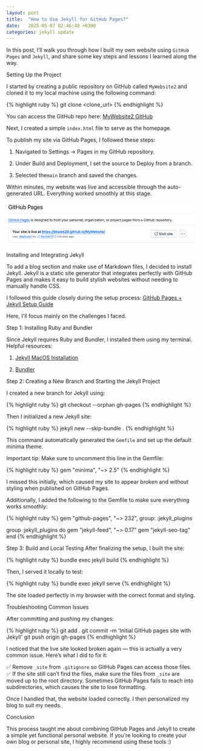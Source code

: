 ```yaml
---
layout: post
title:  "How to Use Jekyll for GitHub Pages?"
date:   2025-05-07 02:46:48 +0300
categories: jekyll update
---
```

In this post, I’ll walk you through how I built my own website using `GitHub Pages` and `Jekyll`, and share some key steps and lessons I learned along the way.

Setting Up the Project

I started by creating a public repository on GitHub called `MyWebsite2` and cloned it to my local machine using the following command:

{% highlight ruby %}
git clone <clone_url>
{% endhighlight %}

You can access the GitHub repo here: [MyWebsite2 GitHub][github-website] 

Next, I created a simple `index.html` file to serve as the homepage.

To publish my site via GitHub Pages, I followed these steps:

  1. Navigated to Settings → Pages in my GitHub repository.

  2. Under Build and Deployment, I set the source to Deploy from a branch.

  3. Selected the`main` branch and saved the changes.

Within minutes, my website was live and accessible through the auto-generated URL.
Everything worked smoothly at this stage.

![alt text](image.png)

Installing and Integrating Jekyll

To add a blog section and make use of Markdown files, I decided to install Jekyll.
Jekyll is a static site generator that integrates perfectly with GitHub Pages and makes it easy to build stylish websites without needing to manually handle CSS.

I followed this guide closely during the setup process:
[GitHub Pages + Jekyll Setup Guide][guide-jekyll] 

Here, I'll focus mainly on the challenges I faced.

Step 1: Installing Ruby and Bundler

Since Jekyll requires Ruby and Bundler, I installed them using my terminal.
Helpful resources:

1. [Jekyll MacOS Installation][jekyll-install]  

2. [Bundler][bundler-install]  

Step 2: Creating a New Branch and Starting the Jekyll Project

I created a new branch for Jekyll using:

{% highlight ruby %}
git checkout --orphan gh-pages
{% endhighlight %}

Then I initialized a new Jekyll site:

{% highlight ruby %}
jekyll new --skip-bundle .
{% endhighlight %}

This command automatically generated the `Gemfile` and set up the default minima theme.

Important tip:
Make sure to uncomment this line in the Gemfile:

{% highlight ruby %}
gem "minima", "~> 2.5"
{% endhighlight %}

I missed this initially, which caused my site to appear broken and without styling when published on GitHub Pages.

Additionally, I added the following to the Gemfile to make sure everything works smoothly:

{% highlight ruby %}
gem "github-pages", "~> 232", group: :jekyll_plugins

group :jekyll_plugins do
  gem "jekyll-feed", "~> 0.17"
  gem "jekyll-seo-tag"
end
{% endhighlight %}

Step 3: Build and Local Testing
After finalizing the setup, I built the site:

{% highlight ruby %}
bundle exec jekyll build
{% endhighlight %}

Then, I served it locally to test:

{% highlight ruby %}
bundle exec jekyll serve
{% endhighlight %}

The site loaded perfectly in my browser with the correct format and styling.

Troubleshooting Common Issues

After committing and pushing my changes:

{% highlight ruby %}
git add .
git commit -m 'Initial GitHub pages site with Jekyll'
git push origin gh-pages
{% endhighlight %}

I noticed that the live site looked broken again — this is actually a very common issue.
Here’s what I did to fix it:

✅ Remove `_site` from `.gitignore` so GitHub Pages can access those files.
✅ If the site still can’t find the files, make sure the files from `_site` are moved up to the root directory. Sometimes GitHub Pages fails to reach into subdirectories, which causes the site to lose formatting.

Once I handled that, the website loaded correctly. I then personalized my blog to suit my needs.

Conclusion

This process taught me about combining GitHub Pages and Jekyll to create a simple yet functional personal website.
If you're looking to create your own blog or personal site, I highly recommend using these tools :)


[github-website]: https://github.com/bkulek20/MyWebsite2
[guide-jekyll]:  https://docs.github.com/en/pages/setting-up-a-github-pages-site-with-jekyll/creating-a-github-pages-site-with-jekyll 
[jekyll-install]: https://jekyllrb.com/docs/installation/macos/
[bundler-install]: https://bundler.io/
